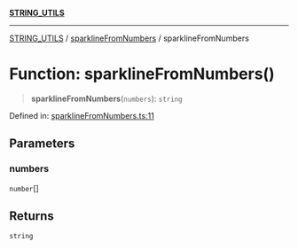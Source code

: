 [**STRING_UTILS**](../../README.md)

***

[STRING_UTILS](../../README.md) / [sparklineFromNumbers](../README.md) / sparklineFromNumbers

# Function: sparklineFromNumbers()

> **sparklineFromNumbers**(`numbers`): `string`

Defined in: [sparklineFromNumbers.ts:11](https://github.com/dailker/everyutil/blob/cee559aadda9e0c298e06364cba9020e97a8b19b/src/string/sparklineFromNumbers.ts#L11)

## Parameters

### numbers

`number`[]

## Returns

`string`
